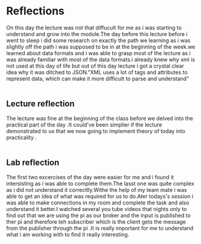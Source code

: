 # Reflections
On this day the lecture was not that diffucult for me as i was starting to understand and grow into the module.The day before this lecture before i went to sleep i did some research on exactly the path we learning as i was slightly off the path i was supposed to be in at the beginning of the week.we learned about data formats and i was able to grasp most of  the lecture as i was already familiar with most of the data formats.i already knew why xml is not used at this day of life but out of this day lecture i got a crystal clear idea why it was ditched to JSON."XML uses a lot of tags and attributes to represent data, which can make it more difficult to parse and understand"
<br><br>



## Lecture reflection
The lecture was fine at the beginning of the class before we delved into the practical part of the day .It could've been simplier if the lecture demonstrated to us that we now going to implement theory of today into practicality . 
<br><br>


## Lab reflection
The first two excercises of the day were easier for me and i found it intersisting as i was able to complete them.The lasst one was quite complex as i did not understand it correctlly.Withe the help of my team mate i was able to get an idea of what was required for us to do.Ater todays's session i was able to make connections in my room and complete the task and also understand it better.I watched several you tube videos that nights only to find out that we are using the pi as our broker and the input is published to ther pi and therefore teh subscriber which is the client gets the message from the publisher through the pi .It is really important for me to understand what i am working with to find it really interesting.
<br><br>
